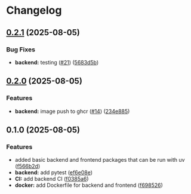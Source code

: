 # Changelog

## [0.2.1](https://github.com/kuba-b-labs/CD-playground/compare/backend-v0.2.0...backend-v0.2.1) (2025-08-05)


### Bug Fixes

* **backend:** testing ([#21](https://github.com/kuba-b-labs/CD-playground/issues/21)) ([5683d5b](https://github.com/kuba-b-labs/CD-playground/commit/5683d5b1a7661a86fa2e197c9659c231d330b854))

## [0.2.0](https://github.com/kuba-b-labs/CD-playground/compare/backend-v0.1.0...backend-v0.2.0) (2025-08-05)


### Features

* **backend:** image push to ghcr ([#14](https://github.com/kuba-b-labs/CD-playground/issues/14)) ([234e885](https://github.com/kuba-b-labs/CD-playground/commit/234e88580762c0ede355573f882c4ed26e0a9d69))

## 0.1.0 (2025-08-05)


### Features

* added basic backend and frontend packages that can be run with uv ([f566b2d](https://github.com/kuba-b-labs/CD-playground/commit/f566b2d10f363729c7f28ab11047119032941793))
* **backend:** add pytest ([ef6e08e](https://github.com/kuba-b-labs/CD-playground/commit/ef6e08e28ff4792063f7a7f4bdfab1cb65a80c79))
* **CI:** add backend CI ([f0385a6](https://github.com/kuba-b-labs/CD-playground/commit/f0385a6b3ef4c204051f58e10299332c69da96d2))
* **docker:** add Dockerfile for backend and frontend ([f698526](https://github.com/kuba-b-labs/CD-playground/commit/f69852633183ec48f8a6c38bf6b9aafe09f6f1f0))
